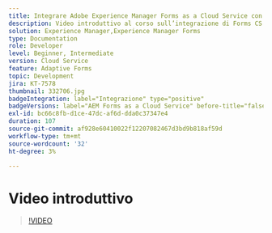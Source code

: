 ```yaml
---
title: Integrare Adobe Experience Manager Forms as a Cloud Service con Acrobat Sign
description: Video introduttivo al corso sull’integrazione di Forms CS con Acrobat Sign
solution: Experience Manager,Experience Manager Forms
type: Documentation
role: Developer
level: Beginner, Intermediate
version: Cloud Service
feature: Adaptive Forms
topic: Development
jira: KT-7578
thumbnail: 332706.jpg
badgeIntegration: label="Integrazione" type="positive"
badgeVersions: label="AEM Forms as a Cloud Service" before-title="false"
exl-id: bc66c8fb-d1ce-47dc-af6d-dda0c37347e4
duration: 107
source-git-commit: af928e60410022f12207082467d3bd9b818af59d
workflow-type: tm+mt
source-wordcount: '32'
ht-degree: 3%

---
```


# Video introduttivo


>[!VIDEO](https://video.tv.adobe.com/v/332706?quality=12&learn=on)
